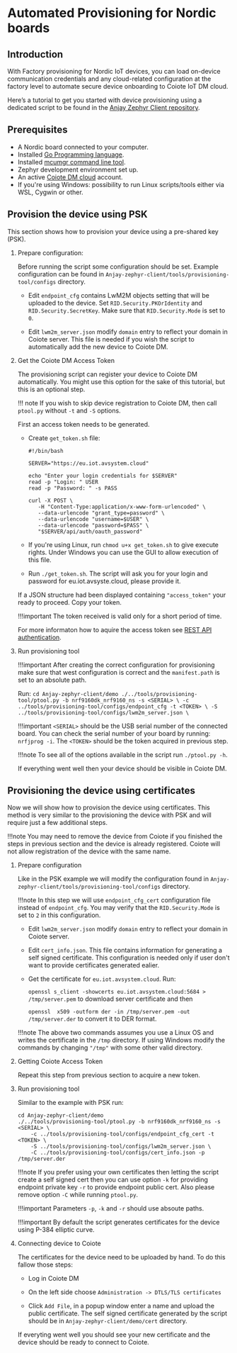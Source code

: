 # Automated Provisioning for Nordic boards

## Introduction
With Factory provisioning for Nordic IoT devices, you can load on-device communication credentials and any cloud-related configuration at the factory level to automate secure device onboarding to Coiote IoT DM cloud.

Here’s a tutorial to get you started with device provisioning using a dedicated script to be found in the [Anjay Zephyr Client repository](https://github.com/AVSystem/Anjay-zephyr-client).

## Prerequisites
- A Nordic board connected to your computer. 
- Installed [Go Programming language](https://go.dev/dl).
- Installed [mcumgr command line tool](https://docs.zephyrproject.org/3.1.0/services/device_mgmt/mcumgr.html).
- Zephyr development environment set up.
- An active [Coiote DM cloud](https://eu.iot.avsystem.cloud) account.
- If you're using Windows: possibility to run Linux scripts/tools either via WSL, Cygwin or other.

## Provision the device using PSK
This section shows how to provision your device using a pre-shared key (PSK).

1. Prepare configuration:

    Before running the script some configuration should be set. Example configuration can be found in `Anjay-zephyr-client/tools/provisioning-tool/configs` directory.

    - Edit `endpoint_cfg` contains LwM2M objects setting that will be uploaded to the device. Set `RID.Security.PKOrIdentity` and `RID.Security.SecretKey`. Make sure that `RID.Security.Mode` is set to `0`.

    - Edit `lwm2m_server.json` modify `domain` entry to reflect your domain in Coiote server. This file is needed if you wish the script to automatically add the new device to Coiote DM.

2. Get the Coiote DM Access Token

    The provisioning script can register your device to Coiote DM automatically. You might use this option for the sake of this tutorial, but this is an optional step.

    !!! note
        If you wish to skip device registration to Coiote DM, then call `ptool.py` without `-t` and `-S` options.

    First an access token needs to be generated.

    - Create `get_token.sh` file:
        ```
        #!/bin/bash

        SERVER="https://eu.iot.avsystem.cloud"

        echo "Enter your login credentials for $SERVER"
        read -p "Login: " USER
        read -p "Password: " -s PASS

        curl -X POST \
           -H "Content-Type:application/x-www-form-urlencoded" \
           --data-urlencode "grant_type=password" \
           --data-urlencode "username=$USER" \
           --data-urlencode "password=$PASS" \
           "$SERVER/api/auth/oauth_password"
        ```
    - If you're using Linux, run `chmod u+x get_token.sh` to give execute rights. Under Windows you can use the GUI to allow execution of this file.

    - Run `./get_token.sh`. The script will ask you for your login and password for eu.iot.avsyste.cloud, please provide it.

    If a JSON structure had been displayed containing `"access_token"` your ready to proceed. Copy your token.

    !!!important
        The token received is valid only for a short period of time.

    For more informaton how to aquire the access token see [REST API authentication](https://eu.iot.avsystem.cloud/doc/user/REST_API/REST_API_Authentication/).

3. Run provisioning tool

    !!!important
        After creating the correct configuration for provisioning make sure that west configuration is correct and the `manifest.path` is set to an absolute path.

    Run:
        ```
        cd Anjay-zephyr-client/demo
        ./../tools/provisioning-tool/ptool.py -b nrf9160dk_nrf9160_ns -s <SERIAL> \
            -c ../tools/provisioning-tool/configs/endpoint_cfg -t <TOKEN> \
            -S ../tools/provisioning-tool/configs/lwm2m_server.json \
        ```

    !!!important
        `<SERIAL>` should be the USB serial number of the connected board. You can check the serial number of your board by running: `nrfjprog -i`. The `<TOKEN>` should be the token acquired in previous step.

    !!!note
        To see all of the options available in the script run `./ptool.py -h`.

    If everything went well then your device should be visible in Coiote DM.

## Provisioning the device using certificates
Now we will show how to provision the device using certificates. This method is very similar to the provisioning the device with PSK and will require just a few additional steps.

!!!note
    You may need to remove the device from Coiote if you finished the steps in previous section and the device is already registered. Coiote will not allow registration of the device with the same name.

1. Prepare configuration

    Like in the PSK example we will modify the configuration found in `Anjay-zephyr-client/tools/provisioning-tool/configs` directory.

    !!!note
        In this step we will use `endpoint_cfg_cert` configuration file instead of `endpoint_cfg`. You may verify that the `RID.Security.Mode` is set to `2` in this configuration.

    - Edit `lwm2m_server.json` modify `domain` entry to reflect your domain in Coiote server.

    - Edit `cert_info.json`. This file contains information for generating a self signed certificate. This configuration is needed only if user don't want to provide certificates generated ealier.

    - Get the certificate for `eu.iot.avsystem.cloud`. Run:

        `openssl s_client -showcerts eu.iot.avsystem.cloud:5684 > /tmp/server.pem` to download server certificate and then

        `openssl  x509 -outform der -in /tmp/server.pem -out /tmp/server.der` to convert it to DER format.

    !!!note
        The above two commands assumes you use a Linux OS and writes the certificate in the `/tmp` directory. If using Windows modify the commands by changing `"/tmp"` with some other valid directory.

2. Getting Coiote Access Token

    Repeat this step from previous section to acquire a new token.

3. Run provisioning tool

    Similar to the example with PSK run:

    ```
    cd Anjay-zephyr-client/demo
    ./../tools/provisioning-tool/ptool.py -b nrf9160dk_nrf9160_ns -s <SERIAL> \
        -c ../tools/provisioning-tool/configs/endpoint_cfg_cert -t <TOKEN> \
        -S ../tools/provisioning-tool/configs/lwm2m_server.json \
        -C ../tools/provisioning-tool/configs/cert_info.json -p /tmp/server.der
    ```

    !!!note
        If you prefer using your own certificates then letting the script create a self signed cert then you can use option `-k` for providing endpoint private key `-r` to provide endpoint public cert. Also please remove option `-C` while running `ptool.py`.

    !!!important
        Parameters `-p`, `-k` and `-r` should use absoute paths.

    !!!important
        By default the script generates certificates for the device using P-384 elliptic curve.

4. Connecting device to Coiote

    The certificates for the device need to be uploaded by hand. To do this fallow those steps:

    - Log in Coiote DM

    - On the left side choose `Administration -> DTLS/TLS certificates`

    - Click `Add File`, in a popup window enter a name and upload the public certificate. The self signed certificate generated by the script should be in `Anjay-zephyr-client/demo/cert` directory.

    If everyting went well you should see your new certificate and the device should be ready to connect to Coiote. 
